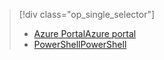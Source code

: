 > [!div class="op_single_selector"]
> * [<span data-ttu-id="ee3f0-101">Azure Portal</span><span class="sxs-lookup"><span data-stu-id="ee3f0-101">Azure portal</span></span>](../articles/devtest-lab/devtest-lab-create-template.md)
> * [<span data-ttu-id="ee3f0-102">PowerShell</span><span class="sxs-lookup"><span data-stu-id="ee3f0-102">PowerShell</span></span>](../articles/devtest-lab/devtest-lab-create-custom-image-from-vhd-using-powershell.md)
